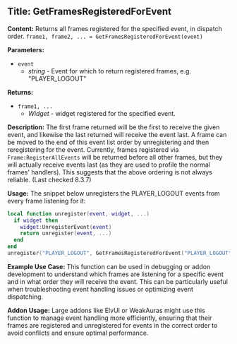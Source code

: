 ## Title: GetFramesRegisteredForEvent

**Content:**
Returns all frames registered for the specified event, in dispatch order.
`frame1, frame2, ... = GetFramesRegisteredForEvent(event)`

**Parameters:**
- `event`
  - *string* - Event for which to return registered frames, e.g. "PLAYER_LOGOUT"

**Returns:**
- `frame1, ...`
  - *Widget* - widget registered for the specified event.

**Description:**
The first frame returned will be the first to receive the given event, and likewise the last returned will receive the event last. A frame can be moved to the end of this event list order by unregistering and then reregistering for the event.
Currently, frames registered via `Frame:RegisterAllEvents` will be returned before all other frames, but they will actually receive events last (as they are used to profile the normal frames' handlers). This suggests that the above ordering is not always reliable. (Last checked 8.3.7)

**Usage:**
The snippet below unregisters the PLAYER_LOGOUT events from every frame listening for it:
```lua
local function unregister(event, widget, ...)
  if widget then
    widget:UnregisterEvent(event)
    return unregister(event, ...)
  end
end
unregister("PLAYER_LOGOUT", GetFramesRegisteredForEvent("PLAYER_LOGOUT"))
```

**Example Use Case:**
This function can be used in debugging or addon development to understand which frames are listening for a specific event and in what order they will receive the event. This can be particularly useful when troubleshooting event handling issues or optimizing event dispatching.

**Addon Usage:**
Large addons like ElvUI or WeakAuras might use this function to manage event handling more efficiently, ensuring that their frames are registered and unregistered for events in the correct order to avoid conflicts and ensure optimal performance.